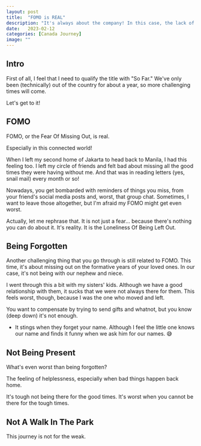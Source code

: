 ```yaml
---
layout: post
title:  "FOMO is REAL"
description: "It's always about the company! In this case, the lack of it is what's most challenging about making this kind of journey. There are different levels to it and we want to share this with you to prepare you in your own journey."
date:   2023-02-12 
categories: [Canada Journey]
image: ""
---
```


## Intro

First of all, I feel that I need to qualify the title with "So Far." We've only been (technically) out of the country for about a year, so more challenging times will come. 

Let's get to it!

## FOMO

FOMO, or the Fear Of Missing Out, is real. 

Especially in this connected world!

When I left my second home of Jakarta to head back to Manila, I had this feeling too. I left my circle of friends and felt bad about missing all the good times they were having without me. And that was in reading letters (yes, snail mail) every month or so!

Nowadays, you get bombarded with reminders of things you miss, from your friend's social media posts and, worst, that group chat. Sometimes, I want to leave those altogether, but I'm afraid my FOMO might get even worst. 

Actually, let me rephrase that. It is not just a fear... because there's nothing you can do about it. It's reality. It is the Loneliness Of Being Left Out. 

## Being Forgotten

Another challenging thing that you go through is still related to FOMO. This time, it's about missing out on the formative years of your loved ones. In our case, it's not being with our nephew and niece. 

I went through this a bit with my sisters' kids. Although we have a good relationship with them, it sucks that we were not always there for them. This feels worst, though, because I was the one who moved and left. 

You want to compensate by trying to send gifts and whatnot, but you know (deep down) it's not enough. 

* It stings when they forget your name. Although I feel the little one knows our name and finds it funny when we ask him for our names. 😅

## Not Being Present

What's even worst than being forgotten? 

The feeling of helplessness, especially when bad things happen back home. 

It's tough not being there for the good times. It's worst when you cannot be there for the tough times. 

## Not A Walk In The Park

This journey is not for the weak. 

